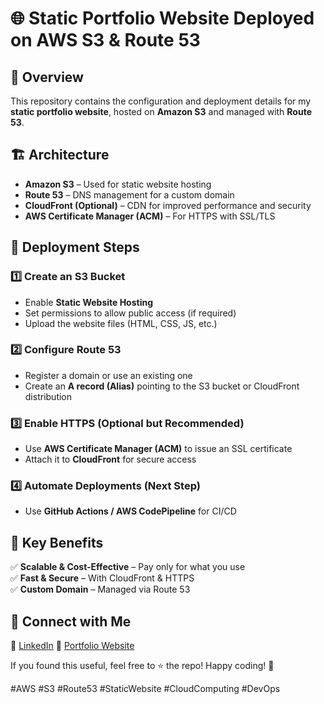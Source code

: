# 🌐 Static Portfolio Website Deployed on AWS S3 & Route 53

## 🚀 Overview  
This repository contains the configuration and deployment details for my **static portfolio website**, hosted on **Amazon S3** and managed with **Route 53**.  

## 🏗️ Architecture  
- **Amazon S3** – Used for static website hosting  
- **Route 53** – DNS management for a custom domain  
- **CloudFront (Optional)** – CDN for improved performance and security  
- **AWS Certificate Manager (ACM)** – For HTTPS with SSL/TLS  

## 🔧 Deployment Steps  
### 1️⃣ **Create an S3 Bucket**  
- Enable **Static Website Hosting**  
- Set permissions to allow public access (if required)  
- Upload the website files (HTML, CSS, JS, etc.)  

### 2️⃣ **Configure Route 53**  
- Register a domain or use an existing one  
- Create an **A record (Alias)** pointing to the S3 bucket or CloudFront distribution  

### 3️⃣ **Enable HTTPS (Optional but Recommended)**  
- Use **AWS Certificate Manager (ACM)** to issue an SSL certificate  
- Attach it to **CloudFront** for secure access  

### 4️⃣ **Automate Deployments (Next Step)**  
- Use **GitHub Actions / AWS CodePipeline** for CI/CD  

## 🎯 Key Benefits  
✅ **Scalable & Cost-Effective** – Pay only for what you use  
✅ **Fast & Secure** – With CloudFront & HTTPS  
✅ **Custom Domain** – Managed via Route 53  

## 📢 Connect with Me  
🔗 [LinkedIn](https://www.linkedin.com/in/praveen-methraskar-067441172/)
🔗 [Portfolio Website](http://praveenmethraskar.site/)  

If you found this useful, feel free to ⭐ the repo! Happy coding! 🚀  

#AWS #S3 #Route53 #StaticWebsite #CloudComputing #DevOps
